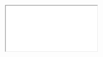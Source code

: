 <iframe src="{{ site.baseurl }}/component/{{ page.path_slug }}/example.html" title="Tabs Example" border="0" id="example-iframe" class="c-iframe c-iframe--{{page.iframe_height}}"></iframe>
